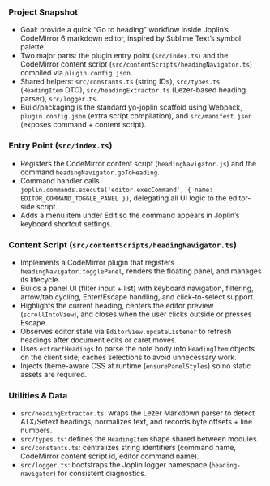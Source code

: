 ### Project Snapshot

- Goal: provide a quick “Go to heading” workflow inside Joplin’s CodeMirror 6 markdown editor, inspired by Sublime Text’s symbol palette.
- Two major parts: the plugin entry point (`src/index.ts`) and the CodeMirror content script (`src/contentScripts/headingNavigator.ts`) compiled via `plugin.config.json`.
- Shared helpers: `src/constants.ts` (string IDs), `src/types.ts` (`HeadingItem` DTO), `src/headingExtractor.ts` (Lezer-based heading parser), `src/logger.ts`.
- Build/packaging is the standard yo-joplin scaffold using Webpack, `plugin.config.json` (extra script compilation), and `src/manifest.json` (exposes command + content script).

### Entry Point (`src/index.ts`)

- Registers the CodeMirror content script (`headingNavigator.js`) and the command `headingNavigator.goToHeading`.
- Command handler calls `joplin.commands.execute('editor.execCommand', { name: EDITOR_COMMAND_TOGGLE_PANEL })`, delegating all UI logic to the editor-side script.
- Adds a menu item under Edit so the command appears in Joplin’s keyboard shortcut settings.

### Content Script (`src/contentScripts/headingNavigator.ts`)

- Implements a CodeMirror plugin that registers `headingNavigator.togglePanel`, renders the floating panel, and manages its lifecycle.
- Builds a panel UI (filter input + list) with keyboard navigation, filtering, arrow/tab cycling, Enter/Escape handling, and click-to-select support.
- Highlights the current heading, centers the editor preview (`scrollIntoView`), and closes when the user clicks outside or presses Escape.
- Observes editor state via `EditorView.updateListener` to refresh headings after document edits or caret moves.
- Uses `extractHeadings` to parse the note body into `HeadingItem` objects on the client side; caches selections to avoid unnecessary work.
- Injects theme-aware CSS at runtime (`ensurePanelStyles`) so no static assets are required.

### Utilities & Data

- `src/headingExtractor.ts`: wraps the Lezer Markdown parser to detect ATX/Setext headings, normalizes text, and records byte offsets + line numbers.
- `src/types.ts`: defines the `HeadingItem` shape shared between modules.
- `src/constants.ts`: centralizes string identifiers (command name, CodeMirror content script id, editor command name).
- `src/logger.ts`: bootstraps the Joplin logger namespace (`heading-navigator`) for consistent diagnostics.

